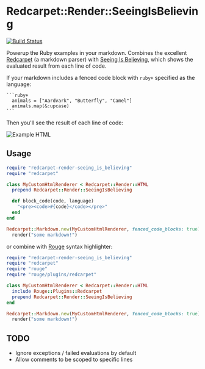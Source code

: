 # Redcarpet::Render::SeeingIsBelieving

[![Build Status](https://travis-ci.org/odlp/redcarpet-render-seeing_is_believing.svg?branch=master)](https://travis-ci.org/odlp/redcarpet-render-seeing_is_believing)

Powerup the Ruby examples in your markdown. Combines the excellent
[Redcarpet][redcarpet] (a markdown parser) with [Seeing Is Believing][sib],
which shows the evaluated result from each line of code.

If your markdown includes a fenced code block with `ruby+` specified as the
language:

<pre><code>```ruby+
  animals = ["Aardvark", "Butterfly", "Camel"]
  animals.map(&:upcase)
```</code></pre>

Then you'll see the result of each line of code:

![Example HTML](example_app/example.png)

## Usage

```ruby
require "redcarpet-render-seeing_is_believing"
require "redcarpet"

class MyCustomHtmlRenderer < Redcarpet::Render::HTML
  prepend Redcarpet::Render::SeeingIsBelieving

  def block_code(code, language)
    "<pre><code>#{code}</code></pre>"
  end
end

Redcarpet::Markdown.new(MyCustomHtmlRenderer, fenced_code_blocks: true).
  render("some markdown!")
```

or combine with [Rouge][rouge] syntax highlighter:

[rouge]: https://github.com/jneen/rouge

```ruby
require "redcarpet-render-seeing_is_believing"
require "redcarpet"
require "rouge"
require "rouge/plugins/redcarpet"

class MyCustomHtmlRenderer < Redcarpet::Render::HTML
  include Rouge::Plugins::Redcarpet
  prepend Redcarpet::Render::SeeingIsBelieving
end

Redcarpet::Markdown.new(MyCustomHtmlRenderer, fenced_code_blocks: true).
  render("some markdown!")
```

[redcarpet]: https://github.com/vmg/redcarpet
[sib]: https://github.com/JoshCheek/seeing_is_believing

## TODO

- Ignore exceptions / failed evaluations by default
- Allow comments to be scoped to specific lines
